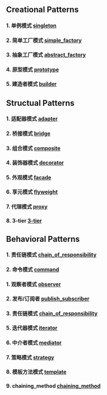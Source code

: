 ## Creational Patterns

#### 1. 单例模式 [singleton](./singleton.py)
#### 2. 简单工厂模式 [simple_factory](./simple_factory.py)
#### 3. 抽象工厂模式 [abstract_factory](./abstract_factory.py)
#### 4. 原型模式 [prototype](./prototype.py)
#### 5. 建造者模式 [builder](./builder.py)

## Structual Patterns

#### 1. 适配器模式 [adapter](./adapter.py)
#### 2. 桥接模式 [bridge](./bridge.py)
#### 3. 组合模式 [composite](./composite.py)
#### 4. 装饰器模式 [decorator](./decorator.py)
#### 5. 外观模式 [facade](./facade.py)
#### 6. 享元模式 [flyweight](./flyweight.py)
#### 7. 代理模式 [proxy](./proxy.py)
#### 8. 3-tier [3-tier](./3-tier.py)


## Behavioral Patterns

#### 1. 责任链模式 [chain_of_responsibility](./chain_of_responsibility.py)
#### 2. 命令模式 [command](./command.py)
#### 1. 观察者模式 [observer](./obsever.py)
#### 2. 发布/订阅者 [publish_subscriber](./publish_subscriber.py)
#### 3. 责任链模式 [chain_of_responsibility](./chain_of_responsibility.py)
#### 5. 迭代器模式 [iterator](./iterator.py)
#### 6. 中介者模式 [mediator](./mediator.py)
#### 7. 策略模式 [strategy](./strategy.py)
#### 8. 模板方法模式 [template](./template.py)
#### 9. chaining_method [chaining_method](./chaining_method.py)
